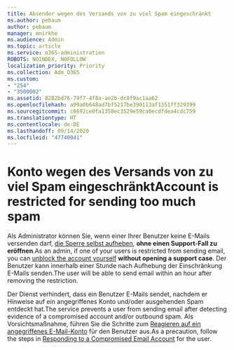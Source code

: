 ```yaml
---
title: Absender wegen des Versands von zu viel Spam eingeschränkt
ms.author: pebaum
author: pebaum
manager: mnirkhe
ms.audience: Admin
ms.topic: article
ms.service: o365-administration
ROBOTS: NOINDEX, NOFOLLOW
localization_priority: Priority
ms.collection: Adm_O365
ms.custom:
- "254"
- "3500002"
ms.assetid: 8282bd76-79f7-4f8a-ae2b-dc8f9ac1aa62
ms.openlocfilehash: a99a0b648ad7bf5217be390113af1351ff329399
ms.sourcegitcommit: c6692ce0fa1358ec3529e59ca0ecdfdea4cdc759
ms.translationtype: HT
ms.contentlocale: de-DE
ms.lasthandoff: 09/14/2020
ms.locfileid: "47740041"
---
```

# <a name="account-is-restricted-for-sending-too-much-spam"></a><span data-ttu-id="ff805-102">Konto wegen des Versands von zu viel Spam eingeschränkt</span><span class="sxs-lookup"><span data-stu-id="ff805-102">Account is restricted for sending too much spam</span></span>

<span data-ttu-id="ff805-103">Als Administrator können Sie, wenn einer Ihrer Benutzer keine E-Mails versenden darf, [die Sperre selbst aufheben](https://protection.office.com/?hash=/restrictedusers), **ohne einen Support-Fall zu eröffnen**.</span><span class="sxs-lookup"><span data-stu-id="ff805-103">As an admin, if one of your users is restricted from sending email, you can [unblock the account yourself](https://protection.office.com/?hash=/restrictedusers) **without opening a support case**.</span></span> <span data-ttu-id="ff805-104">Der Benutzer kann innerhalb einer Stunde nach Aufhebung der Einschränkung E-Mails senden.</span><span class="sxs-lookup"><span data-stu-id="ff805-104">The user will be able to send email within an hour after removing the restriction.</span></span>

<span data-ttu-id="ff805-105">Der Dienst verhindert, dass ein Benutzer E-Mails sendet, nachdem er Hinweise auf ein angegriffenes Konto und/oder ausgehenden Spam entdeckt hat.</span><span class="sxs-lookup"><span data-stu-id="ff805-105">The service prevents a user from sending email after detecting evidence of a compromised account and/or outbound spam.</span></span> <span data-ttu-id="ff805-106">Als Vorsichtsmaßnahme, führen Sie die Schritte zum [Reagieren auf ein angegriffenes E-Mail-Konto](https://docs.microsoft.com/microsoft-365/security/office-365-security/responding-to-a-compromised-email-account) für den Benutzer aus.</span><span class="sxs-lookup"><span data-stu-id="ff805-106">As a precaution, follow the steps in [Responding to a Compromised Email Account](https://docs.microsoft.com/microsoft-365/security/office-365-security/responding-to-a-compromised-email-account) for the user.</span></span>
